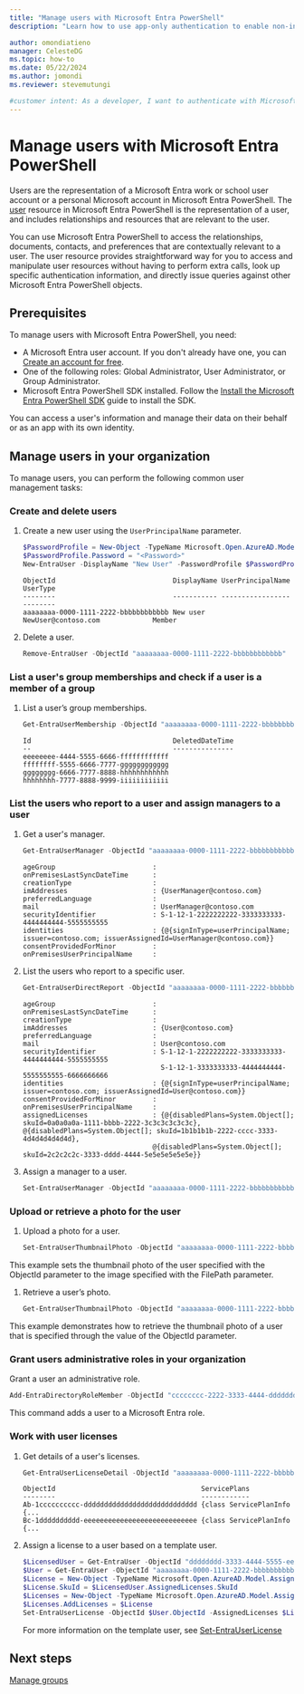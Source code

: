 ```yaml
---
title: "Manage users with Microsoft Entra PowerShell"
description: "Learn how to use app-only authentication to enable non-interactive scenarios with the Microsoft Entra PowerShell SDK."

author: omondiatieno
manager: CelesteDG
ms.topic: how-to
ms.date: 05/22/2024
ms.author: jomondi
ms.reviewer: stevemutungi

#customer intent: As a developer, I want to authenticate with Microsoft Entra using app-only access, so that I can perform non-interactive operations, such as listing users and groups, using the Microsoft Entra PowerShell SDK.
---
```


# Manage users with Microsoft Entra PowerShell

Users are the representation of a Microsoft Entra work or school user account or a personal Microsoft account in Microsoft Entra PowerShell. The [user][get-user] resource in Microsoft Entra PowerShell is the representation of a user, and includes relationships and resources that are relevant to the user.

You can use Microsoft Entra PowerShell to access the relationships, documents, contacts, and preferences that are contextually relevant to a user. The user resource provides straightforward way for you to access and manipulate user resources without having to perform extra calls, look up specific authentication information, and directly issue queries against other Microsoft Entra PowerShell objects.

## Prerequisites

To manage users with Microsoft Entra PowerShell, you need:

- A Microsoft Entra user account. If you don't already have one, you can [Create an account for free][create-acount].
- One of the following roles: Global Administrator, User Administrator, or Group Administrator.
- Microsoft Entra PowerShell SDK installed. Follow the [Install the Microsoft Entra PowerShell SDK][installation] guide to install the SDK.

You can access a user's information and manage their data on their behalf or as an app with its own identity.

## Manage users in your organization

To manage users, you can perform the following common user management tasks:

### Create and delete users

1. Create a new user using the `UserPrincipalName` parameter.

    ```powershell
    $PasswordProfile = New-Object -TypeName Microsoft.Open.AzureAD.Model.PasswordProfile
    $PasswordProfile.Password = "<Password>"
    New-EntraUser -DisplayName "New User" -PasswordProfile $PasswordProfile -UserPrincipalName "NewUser@contoso.com" -AccountEnabled $true -MailNickName "NewUser"
    ```

    ```output
    ObjectId                             DisplayName UserPrincipalName               UserType
    --------                             ----------- -----------------               --------
    aaaaaaaa-0000-1111-2222-bbbbbbbbbbbb New user    NewUser@contoso.com             Member
    ```

1. Delete a user.

    ```powershell
    Remove-EntraUser -ObjectId "aaaaaaaa-0000-1111-2222-bbbbbbbbbbbb"
    ```

### List a user's group memberships and check if a user is a member of a group

1. List a user’s group memberships.

    ```powershell
    Get-EntraUserMembership -ObjectId "aaaaaaaa-0000-1111-2222-bbbbbbbbbbbb"
    ```

    ```output
    Id                                   DeletedDateTime
    --                                   ---------------
    eeeeeeee-4444-5555-6666-ffffffffffff
    ffffffff-5555-6666-7777-gggggggggggg
    gggggggg-6666-7777-8888-hhhhhhhhhhhh
    hhhhhhhh-7777-8888-9999-iiiiiiiiiiii
    ```

### List the users who report to a user and assign managers to a user

1. Get a user's manager.

    ```powershell
    Get-EntraUserManager -ObjectId "aaaaaaaa-0000-1111-2222-bbbbbbbbbbbb"
    ```

    ```output
    ageGroup                        :
    onPremisesLastSyncDateTime      :
    creationType                    :
    imAddresses                     : {UserManager@contoso.com}
    preferredLanguage               :
    mail                            : UserManager@contoso.com
    securityIdentifier              : S-1-12-1-2222222222-3333333333-4444444444-5555555555
    identities                      : {@{signInType=userPrincipalName; issuer=contoso.com; issuerAssignedId=UserManager@contoso.com}}
    consentProvidedForMinor         :
    onPremisesUserPrincipalName     :
    ```

1. List the users who report to a specific user.

    ```powershell
    Get-EntraUserDirectReport -ObjectId "aaaaaaaa-0000-1111-2222-bbbbbbbbbbbb"
    ```

    ```output
    ageGroup                        :
    onPremisesLastSyncDateTime      :
    creationType                    :
    imAddresses                     : {User@contoso.com}
    preferredLanguage               :
    mail                            : User@contoso.com
    securityIdentifier              : S-1-12-1-2222222222-3333333333-4444444444-5555555555
                                      S-1-12-1-3333333333-4444444444-5555555555-6666666666
    identities                      : {@{signInType=userPrincipalName; issuer=contoso.com; issuerAssignedId=User@contoso.com}}
    consentProvidedForMinor         :
    onPremisesUserPrincipalName     :
    assignedLicenses                : {@{disabledPlans=System.Object[]; skuId=0a0a0a0a-1111-bbbb-2222-3c3c3c3c3c3c}, @{disabledPlans=System.Object[]; skuId=1b1b1b1b-2222-cccc-3333-4d4d4d4d4d4d},
                                    @{disabledPlans=System.Object[]; skuId=2c2c2c2c-3333-dddd-4444-5e5e5e5e5e5e}}
    ```

1. Assign a manager to a user.

    ```powershell
    Set-EntraUserManager -ObjectId "aaaaaaaa-0000-1111-2222-bbbbbbbbbbbb" -RefObjectId "bbbbbbbb-1111-2222-3333-cccccccccccc"
    ```

### Upload or retrieve a photo for the user

1. Upload a photo for a user.

    ```powershell
    Set-EntraUserThumbnailPhoto -ObjectId "aaaaaaaa-0000-1111-2222-bbbbbbbbbbbb" -FilePath D:\UserThumbnailPhoto.jpg
    ```

This example sets the thumbnail photo of the user specified with the ObjectId parameter to the image specified with the FilePath parameter.

1. Retrieve a user’s photo.

    ```powershell
    Get-EntraUserThumbnailPhoto -ObjectId "aaaaaaaa-0000-1111-2222-bbbbbbbbbbbb"
    ```

This example demonstrates how to retrieve the thumbnail photo of a user that is specified through the value of the ObjectId parameter.

### Grant users administrative roles in your organization

Grant a user an administrative role.

```powershell
Add-EntraDirectoryRoleMember -ObjectId "cccccccc-2222-3333-4444-dddddddddddd" -RefObjectId "aaaaaaaa-0000-1111-2222-bbbbbbbbbbbb"
```

This command adds a user to a Microsoft Entra role.

### Work with user licenses

1. Get details of a user's licenses.

    ```powershell
    Get-EntraUserLicenseDetail -ObjectId "aaaaaaaa-0000-1111-2222-bbbbbbbbbbbb"
    ```

    ```output
    ObjectId                                    ServicePlans
    --------                                    ------------
    Ab-1cccccccccc-dddddddddddddddddddddddddddd {class ServicePlanInfo {...
    Bc-1dddddddddd-eeeeeeeeeeeeeeeeeeeeeeeeeeee {class ServicePlanInfo {...
    ```

1. Assign a license to a user based on a template user.

    ```powershell
    $LicensedUser = Get-EntraUser -ObjectId "dddddddd-3333-4444-5555-eeeeeeeeeeee"  
    $User = Get-EntraUser -ObjectId "aaaaaaaa-0000-1111-2222-bbbbbbbbbbbb"  
    $License = New-Object -TypeName Microsoft.Open.AzureAD.Model.AssignedLicense 
    $License.SkuId = $LicensedUser.AssignedLicenses.SkuId 
    $Licenses = New-Object -TypeName Microsoft.Open.AzureAD.Model.AssignedLicenses 
    $Licenses.AddLicenses = $License 
    Set-EntraUserLicense -ObjectId $User.ObjectId -AssignedLicenses $Licenses
    ```

   For more information on the template user, see [Set-EntraUserLicense][set-entrauserlicense]

## Next steps

[Manage groups][tutorial-groups]

<!-- link references -->

[installation]: installation.md
[tutorial-groups]: tutorial-groups.md
[create-acount]: https://azure.microsoft.com/free/?WT.mc_id=A261C142F
[set-entrauserlicense]: set-entrauserlicense.md
[get-user]: Get-EntraUser.md
